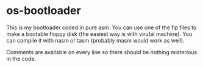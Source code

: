 # os-bootloader
This is my bootloader coded in pure asm.
You can use one of the flp files to make a bootable floppy disk (the easiest way is with virutal machine).
You can compile it with nasm or tasm (probably masm would work as well).

Comments are available on every line so there should be nothing misterious in the code.
